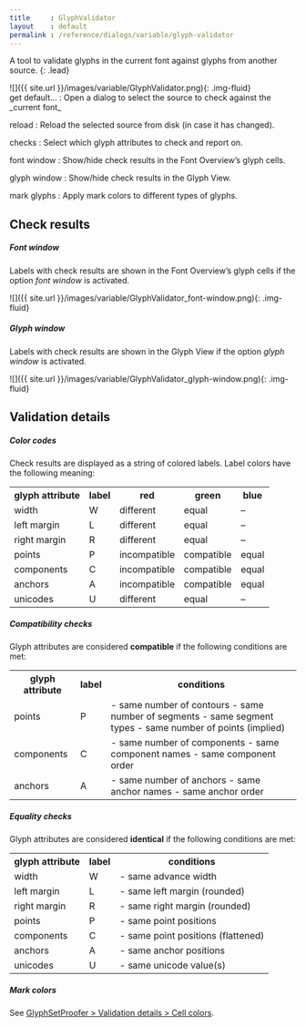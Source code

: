 ```yaml
---
title     : GlyphValidator
layout    : default
permalink : /reference/dialogs/variable/glyph-validator
---
```


A tool to validate glyphs in the current font against glyphs from another source.
{: .lead}


<div class='row'>
<div class='col-4' markdown='1'>
![]({{ site.url }}/images/variable/GlyphValidator.png){: .img-fluid}
</div>
<div class='col-8' markdown='1'>
get default…
: Open a dialog to select the source to check against the _current font_ 

reload
: Reload the selected source from disk (in case it has changed).

checks
: Select which glyph attributes to check and report on.

font window
: Show/hide check results in the Font Overview’s glyph cells.

glyph window
: Show/hide check results in the Glyph View.

mark glyphs
: Apply mark colors to different types of glyphs.

</div>
</div>


Check results
-------------

##### Font window

Labels with check results are shown in the Font Overview’s glyph cells if the option *font window* is activated.

![]({{ site.url }}/images/variable/GlyphValidator_font-window.png){: .img-fluid}

##### Glyph window

Labels with check results are shown in the Glyph View if the option *glyph window* is activated.

![]({{ site.url }}/images/variable/GlyphValidator_glyph-window.png){: .img-fluid}


Validation details
------------------

##### Color codes

Check results are displayed as a string of colored labels. Label colors have the following meaning:

<!--
| color                                                 | meaning        |
|-------------------------------------------------------|----------------|
| <span style='color:red;'>red</span>                   | not compatible |
| <span style='color:rgba(0, 216.75, 0);'>green</span>  | compatible     |
| <span style='color:rgba(0, 114.75, 255);'>blue</span> | equal\*        |
{: .table .table-hover }
-->

<table class='table table-hover'>
<tr>
<th>glyph attribute</th>
<th>label</th>
<th>red</th>
<th>green</th>
<th>blue</th>
</tr>
<tr>
<td>width</td>
<td>W</td>
<td><span class='red'>different</span></td>
<td><span class='green'>equal</span></td>
<td>–</td>
</tr>
<tr>
<td>left margin</td>
<td>L</td>
<td><span class='red'>different</span></td>
<td><span class='green'>equal</span></td>
<td>–</td>
</tr>
<tr>
<td>right margin</td>
<td>R</td>
<td><span class='red'>different</span></td>
<td><span class='green'>equal</span></td>
<td>–</td>
</tr>
<tr>
<td>points</td>
<td>P</td>
<td><span class='red'>incompatible</span></td>
<td><span class='green'>compatible</span></td>
<td><span class='blue'>equal</span></td>
</tr>
<tr>
<td>components</td>
<td>C</td>
<td><span class='red'>incompatible</span></td>
<td><span class='green'>compatible</span></td>
<td><span class='blue'>equal</span></td>
</tr>
<tr>
<td>anchors</td>
<td>A</td>
<td><span class='red'>incompatible</span></td>
<td><span class='green'>compatible</span></td>
<td><span class='blue'>equal</span></td>
</tr>
<tr>
<td>unicodes</td>
<td>U</td>
<td><span class='red'>different</span></td>
<td><span class='green'>equal</span></td>
<td>–</td>
</tr>
</table>

##### Compatibility checks

Glyph attributes are considered **compatible** if the following conditions are met:

<table class='table table-hover'>
<tr>
<th>glyph attribute</th>
<th>label</th>
<th>conditions</th>
</tr>
<tr>
<td>points</td>
<td>P</td>
<td markdown='1'>
- same number of contours
- same number of segments
- same segment types
- same number of points (implied)
</td>
</tr>
<tr>
<td>components</td>
<td>C</td>
<td markdown='1'>
- same number of components
- same component names
- same component order
</td>
</tr>
<tr>
<td>anchors</td>
<td>A</td>
<td markdown='1'>
- same number of anchors
- same anchor names
- same anchor order
</td>
</tr>
</table>

##### Equality checks

Glyph attributes are considered **identical** if the following conditions are met:

<table class='table table-hover'>
<tr>
<th>glyph attribute</th>
<th>label</th>
<th>conditions</th>
</tr>
<tr>
<td>width</td>
<td>W</td>
<td markdown='1'>
- same advance width
</td>
</tr>
<tr>
<td>left margin</td>
<td>L</td>
<td markdown='1'>
- same left margin (rounded)
</td>
</tr>
<tr>
<td>right margin</td>
<td>R</td>
<td markdown='1'>
- same right margin (rounded)
</td>
</tr>
<tr>
<td>points</td>
<td>P</td>
<td markdown='1'>
- same point positions
</td>
</tr>
<tr>
<td>components</td>
<td>C</td>
<td markdown='1'>
- same point positions (flattened)
</td>
</tr>
<tr>
<td>anchors</td>
<td>A</td>
<td markdown='1'>
- same anchor positions
</td>
</tr>
<tr>
<td>unicodes</td>
<td>U</td>
<td markdown='1'>
- same unicode value(s)
</td>
</tr>
</table>


##### Mark colors 

See [GlyphSetProofer > Validation details > Cell colors](glyphset-proofer).

